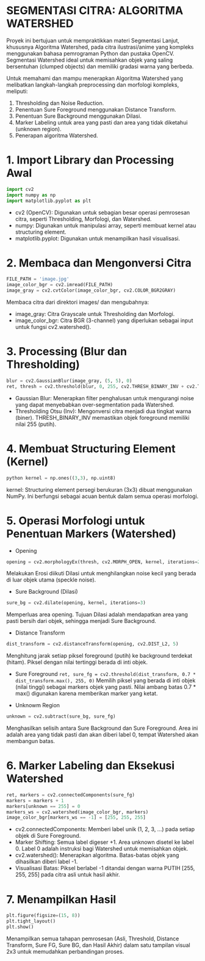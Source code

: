 # SEGMENTASI CITRA: ALGORITMA WATERSHED
Proyek ini bertujuan untuk mempraktikkan materi Segmentasi Lanjut, khususnya Algoritma Watershed, pada citra ilustrasi/anime yang kompleks menggunakan bahasa pemrograman Python dan pustaka OpenCV. Segmentasi Watershed ideal untuk memisahkan objek yang saling bersentuhan (clumped objects) dan memiliki gradasi warna yang berbeda.

Untuk memahami dan mampu menerapkan Algoritma Watershed yang melibatkan langkah-langkah preprocessing dan morfologi kompleks, meliputi:
1. Thresholding dan Noise Reduction.
2. Penentuan Sure Foreground menggunakan Distance Transform.
3. Penentuan Sure Background menggunakan Dilasi.
4. Marker Labeling untuk area yang pasti dan area yang tidak diketahui (unknown region).
5. Penerapan algoritma Watershed.


# 1. Import Library dan Processing Awal 
```python
import cv2
import numpy as np
import matplotlib.pyplot as plt
```

* cv2 (OpenCV): Digunakan untuk sebagian besar operasi pemrosesan citra, seperti Thresholding, Morfologi, dan Watershed.
* numpy: Digunakan untuk manipulasi array, seperti membuat kernel atau structuring element.
* matplotlib.pyplot: Digunakan untuk menampilkan hasil visualisasi.

# 2. Membaca dan Mengonversi Citra
```python
FILE_PATH = 'image.jpg' 
image_color_bgr = cv2.imread(FILE_PATH)
image_gray = cv2.cvtColor(image_color_bgr, cv2.COLOR_BGR2GRAY)
```
Membaca citra dari direktori images/ dan mengubahnya:
* image_gray: Citra Grayscale untuk Thresholding dan Morfologi.
* image_color_bgr: Citra BGR (3-channel) yang diperlukan sebagai input untuk fungsi cv2.watershed().

# 3. Processing (Blur dan Thresholding)
```python
blur = cv2.GaussianBlur(image_gray, (5, 5), 0)
ret, thresh = cv2.threshold(blur, 0, 255, cv2.THRESH_BINARY_INV + cv2.THRESH_OTSU)
```
* Gaussian Blur: Menerapkan filter penghalusan untuk mengurangi noise yang dapat menyebabkan over-segmentation pada Watershed.
* Thresholding Otsu (Inv): Mengonversi citra menjadi dua tingkat warna (biner). THRESH_BINARY_INV memastikan objek foreground memiliki nilai 255 (putih).

# 4. Membuat Structuring Element (Kernel)
```python
python kernel = np.ones((3,3), np.uint8)
```

kernel: Structuring element persegi berukuran (3x3) dibuat menggunakan NumPy. Ini berfungsi sebagai acuan bentuk dalam semua operasi morfologi.

# 5. Operasi Morfologi untuk Penentuan Markers (Watershed)
* Opening
```python
opening = cv2.morphologyEx(thresh, cv2.MORPH_OPEN, kernel, iterations=2)
```
Melakukan Erosi diikuti Dilasi untuk menghilangkan noise kecil yang berada di luar objek utama (speckle noise).

* Sure Background (Dilasi)
```python
sure_bg = cv2.dilate(opening, kernel, iterations=3)
```
Memperluas area opening. Tujuan Dilasi adalah mendapatkan area yang pasti bersih dari objek, sehingga menjadi Sure Background.

* Distance Transform
```python
dist_transform = cv2.distanceTransform(opening, cv2.DIST_L2, 5)
```
Menghitung jarak setiap piksel foreground (putih) ke background terdekat (hitam). Piksel dengan nilai tertinggi berada di inti objek.

* Sure Foreground 
```ret, sure_fg = cv2.threshold(dist_transform, 0.7 * dist_transform.max(), 255, 0)```
Memilih piksel yang berada di inti objek (nilai tinggi) sebagai markers objek yang pasti. Nilai ambang batas 0.7 * max() digunakan karena memberikan marker yang ketat.

* Unknowm Region
```python
unknown = cv2.subtract(sure_bg, sure_fg)
```
Menghasilkan selisih antara Sure Background dan Sure Foreground. Area ini adalah area yang tidak pasti dan akan diberi label 0, tempat Watershed akan membangun batas.

# 6. Marker Labeling dan Eksekusi Watershed
```python
ret, markers = cv2.connectedComponents(sure_fg)
markers = markers + 1
markers[unknown == 255] = 0
markers_ws = cv2.watershed(image_color_bgr, markers)
image_color_bgr[markers_ws == -1] = [255, 255, 255]
```

* cv2.connectedComponents: Memberi label unik (1, 2, 3, ...) pada setiap objek di Sure Foreground.
* Marker Shifting: Semua label digeser +1. Area unknown disetel ke label 0. Label 0 adalah instruksi bagi Watershed untuk memisahkan objek.
* cv2.watershed(): Menerapkan algoritma. Batas-batas objek yang dihasilkan diberi label -1.
* Visualisasi Batas: Piksel berlabel -1 ditandai dengan warna PUTIH [255, 255, 255] pada citra asli untuk hasil akhir.

# 7. Menampilkan Hasil
```python
plt.figure(figsize=(15, 8))
plt.tight_layout()
plt.show()
```

Menampilkan semua tahapan pemrosesan (Asli, Threshold, Distance Transform, Sure FG, Sure BG, dan Hasil Akhir) dalam satu tampilan visual 2x3 untuk memudahkan perbandingan proses.
